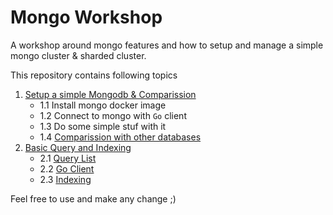 # Mongo Workshop
A workshop around mongo features and how to setup and manage a simple mongo cluster & sharded cluster.

This repository contains following topics

1. [Setup a simple Mongodb & Comparission](./1-setup/)
    - 1.1 Install mongo docker image
    - 1.2 Connect to mongo with `Go` client
    - 1.3 Do some simple stuf with it
    - 1.4 [Comparission with other databases](./1-setup/COMPARISSION.md)
2. [Basic Query and Indexing](./2-query_and_indexing/)
    - 2.1 [Query List](./2-query_and_indexing/QUERY.md)
    - 2.2 [Go Client](./2-query_and_indexing/simple_client.go)
    - 2.3 [Indexing](./2-query_and_indexing/INDEX.md)

Feel free to use and make any change ;)
